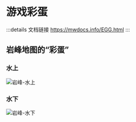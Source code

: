 # 游戏彩蛋
:::details 文档链接
https://mwdocs.info/EGG.html
:::
## 岩峰地图的“彩蛋”

### 水上

![岩峰-水上](https://my-img.cc/i/2023/10/03/651b9c97da3cc.jpg)

### 水下

![岩峰-水下](https://my-img.cc/i/2023/10/03/651b9c968fe46.png)
